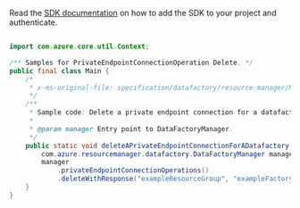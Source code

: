 Read the [SDK documentation](https://github.com/Azure/azure-sdk-for-java/blob/azure-resourcemanager-datafactory_1.0.0-beta.8/sdk/datafactory/azure-resourcemanager-datafactory/README.md) on how to add the SDK to your project and authenticate.

```java

import com.azure.core.util.Context;

/** Samples for PrivateEndpointConnectionOperation Delete. */
public final class Main {
    /*
     * x-ms-original-file: specification/datafactory/resource-manager/Microsoft.DataFactory/stable/2018-06-01/examples/DeletePrivateEndpointConnection.json
     */
    /**
     * Sample code: Delete a private endpoint connection for a datafactory.
     *
     * @param manager Entry point to DataFactoryManager.
     */
    public static void deleteAPrivateEndpointConnectionForADatafactory(
        com.azure.resourcemanager.datafactory.DataFactoryManager manager) {
        manager
            .privateEndpointConnectionOperations()
            .deleteWithResponse("exampleResourceGroup", "exampleFactoryName", "connection", Context.NONE);
    }
}
```
